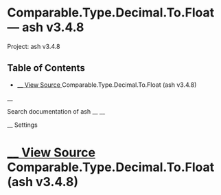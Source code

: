 # Comparable.Type.Decimal.To.Float — ash v3.4.8

Project: ash v3.4.8

## Table of Contents

- [ __ View Source ](external_link) Comparable.Type.Decimal.To.Float (ash v3.4.8)

__

Search documentation of ash __ __

__ Settings

#  [ __ View Source ](external_link) Comparable.Type.Decimal.To.Float (ash v3.4.8)
